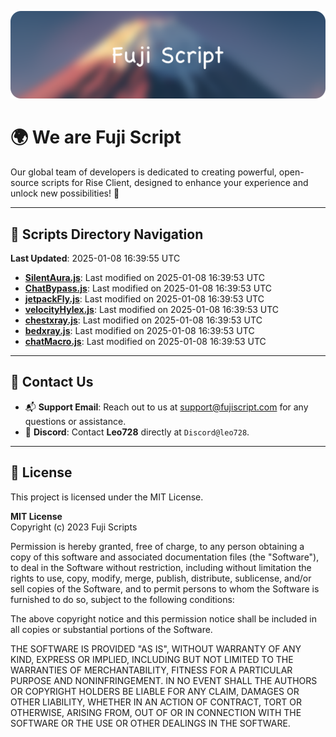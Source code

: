 ![Banner](.github/b.webp)

# 🌍 **We are Fuji Script**

Our global team of developers is dedicated to creating powerful, open-source scripts for Rise Client, designed to enhance your experience and unlock new possibilities! 🌟

---
<!-- SCRIPTS_NAVIGATION_START -->
## 📂 **Scripts Directory Navigation**

**Last Updated**: 2025-01-08 16:39:55 UTC

- **[SilentAura.js](scripts/SilentAura.js)**: Last modified on 2025-01-08 16:39:53 UTC
- **[ChatBypass.js](scripts/ChatBypass.js)**: Last modified on 2025-01-08 16:39:53 UTC
- **[jetpackFly.js](scripts/jetpackFly.js)**: Last modified on 2025-01-08 16:39:53 UTC
- **[velocityHylex.js](scripts/velocityHylex.js)**: Last modified on 2025-01-08 16:39:53 UTC
- **[chestxray.js](scripts/chestxray.js)**: Last modified on 2025-01-08 16:39:53 UTC
- **[bedxray.js](scripts/bedxray.js)**: Last modified on 2025-01-08 16:39:53 UTC
- **[chatMacro.js](scripts/chatMacro.js)**: Last modified on 2025-01-08 16:39:53 UTC

<!-- SCRIPTS_NAVIGATION_END -->

---

## 💬 **Contact Us**  
- 📬 **Support Email**: Reach out to us at [support@fujiscript.com](mailto:support@fujiscript.com) for any questions or assistance.  
- 💬 **Discord**: Contact **Leo728** directly at `Discord@leo728`.

---

## 📜 **License**

This project is licensed under the MIT License.  

**MIT License**  
Copyright (c) 2023 Fuji Scripts  

Permission is hereby granted, free of charge, to any person obtaining a copy of this software and associated documentation files (the "Software"), to deal in the Software without restriction, including without limitation the rights to use, copy, modify, merge, publish, distribute, sublicense, and/or sell copies of the Software, and to permit persons to whom the Software is furnished to do so, subject to the following conditions:  

The above copyright notice and this permission notice shall be included in all copies or substantial portions of the Software.  

THE SOFTWARE IS PROVIDED "AS IS", WITHOUT WARRANTY OF ANY KIND, EXPRESS OR IMPLIED, INCLUDING BUT NOT LIMITED TO THE WARRANTIES OF MERCHANTABILITY, FITNESS FOR A PARTICULAR PURPOSE AND NONINFRINGEMENT. IN NO EVENT SHALL THE AUTHORS OR COPYRIGHT HOLDERS BE LIABLE FOR ANY CLAIM, DAMAGES OR OTHER LIABILITY, WHETHER IN AN ACTION OF CONTRACT, TORT OR OTHERWISE, ARISING FROM, OUT OF OR IN CONNECTION WITH THE SOFTWARE OR THE USE OR OTHER DEALINGS IN THE SOFTWARE.  

